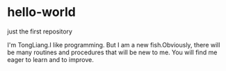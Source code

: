 # hello-world
just the first repository

I'm TongLiang.I like programming.
But I am a new fish.Obviously, there will be many routines and procedures that will be new to me. 
You will find me eager to learn and to improve.
